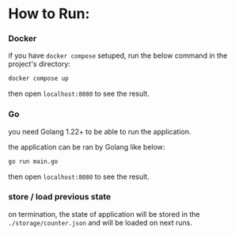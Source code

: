 # How to Run:


### Docker

if you have `docker compose` setuped, run the below command in the project's directory:


```bash
docker compose up
```

then open `localhost:8080` to see the result.

### Go

you need Golang 1.22+ to be able to run the application.

the application can be ran by Golang like below:

```bash
go run main.go
```

then open `localhost:8080` to see the result.

### store / load previous state

on termination, the state of application will be stored in the `./storage/counter.json` and will be loaded on next runs.